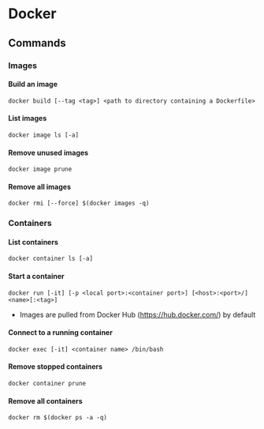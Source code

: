 # Docker

## Commands

### Images

#### Build an image

    docker build [--tag <tag>] <path to directory containing a Dockerfile>

#### List images

    docker image ls [-a]

#### Remove unused images

    docker image prune

#### Remove all images

    docker rmi [--force] $(docker images -q)

### Containers

#### List containers

    docker container ls [-a]

#### Start a container

    docker run [-it] [-p <local port>:<container port>] [<host>:<port>/]<name>[:<tag>]

- Images are pulled from Docker Hub (https://hub.docker.com/) by default

#### Connect to a running container

    docker exec [-it] <container name> /bin/bash

#### Remove stopped containers

    docker container prune

#### Remove all containers

    docker rm $(docker ps -a -q)
